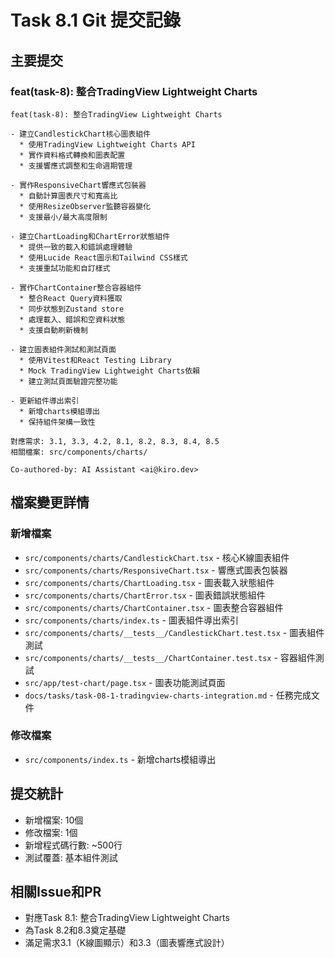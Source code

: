 # Task 8.1 Git 提交記錄

## 主要提交

### feat(task-8): 整合TradingView Lightweight Charts

```
feat(task-8): 整合TradingView Lightweight Charts

- 建立CandlestickChart核心圖表組件
  * 使用TradingView Lightweight Charts API
  * 實作資料格式轉換和圖表配置
  * 支援響應式調整和生命週期管理
  
- 實作ResponsiveChart響應式包裝器
  * 自動計算圖表尺寸和寬高比
  * 使用ResizeObserver監聽容器變化
  * 支援最小/最大高度限制
  
- 建立ChartLoading和ChartError狀態組件
  * 提供一致的載入和錯誤處理體驗
  * 使用Lucide React圖示和Tailwind CSS樣式
  * 支援重試功能和自訂樣式
  
- 實作ChartContainer整合容器組件
  * 整合React Query資料獲取
  * 同步狀態到Zustand store
  * 處理載入、錯誤和空資料狀態
  * 支援自動刷新機制
  
- 建立圖表組件測試和測試頁面
  * 使用Vitest和React Testing Library
  * Mock TradingView Lightweight Charts依賴
  * 建立測試頁面驗證完整功能
  
- 更新組件導出索引
  * 新增charts模組導出
  * 保持組件架構一致性

對應需求: 3.1, 3.3, 4.2, 8.1, 8.2, 8.3, 8.4, 8.5
相關檔案: src/components/charts/

Co-authored-by: AI Assistant <ai@kiro.dev>
```

## 檔案變更詳情

### 新增檔案
- `src/components/charts/CandlestickChart.tsx` - 核心K線圖表組件
- `src/components/charts/ResponsiveChart.tsx` - 響應式圖表包裝器  
- `src/components/charts/ChartLoading.tsx` - 圖表載入狀態組件
- `src/components/charts/ChartError.tsx` - 圖表錯誤狀態組件
- `src/components/charts/ChartContainer.tsx` - 圖表整合容器組件
- `src/components/charts/index.ts` - 圖表組件導出索引
- `src/components/charts/__tests__/CandlestickChart.test.tsx` - 圖表組件測試
- `src/components/charts/__tests__/ChartContainer.test.tsx` - 容器組件測試
- `src/app/test-chart/page.tsx` - 圖表功能測試頁面
- `docs/tasks/task-08-1-tradingview-charts-integration.md` - 任務完成文件

### 修改檔案
- `src/components/index.ts` - 新增charts模組導出

## 提交統計
- 新增檔案: 10個
- 修改檔案: 1個
- 新增程式碼行數: ~500行
- 測試覆蓋: 基本組件測試

## 相關Issue和PR
- 對應Task 8.1: 整合TradingView Lightweight Charts
- 為Task 8.2和8.3奠定基礎
- 滿足需求3.1（K線圖顯示）和3.3（圖表響應式設計）